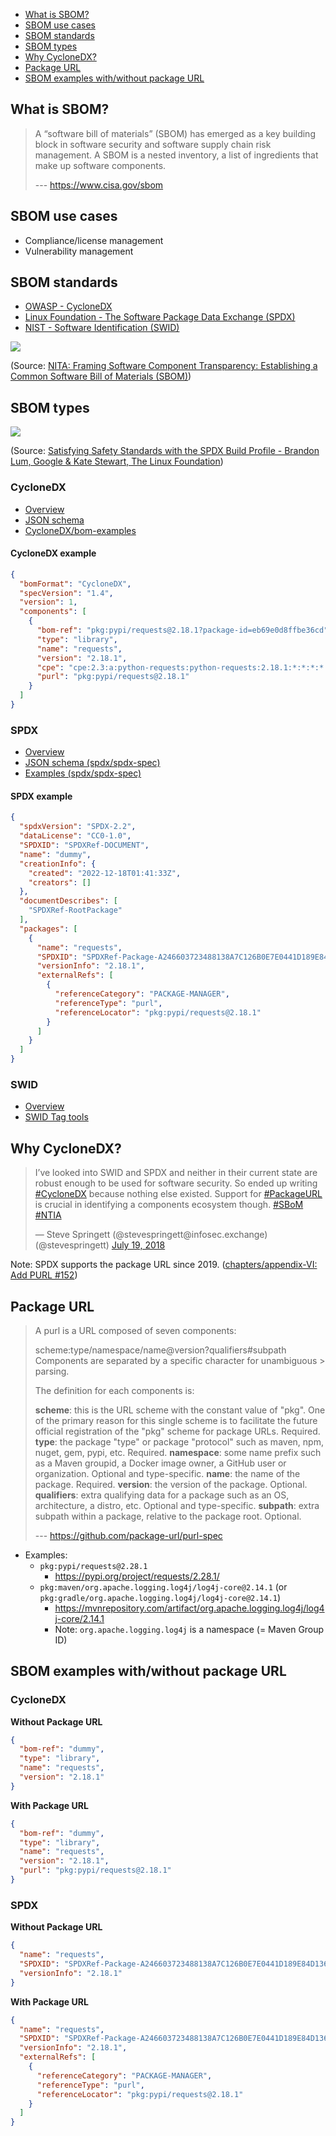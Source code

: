 - [What is SBOM?](#what-is-sbom)
- [SBOM use cases](#sbom-use-cases)
- [SBOM standards](#sbom-standards)
- [SBOM types](#sbom-types)
- [Why CycloneDX?](#why-cyclonedx)
- [Package URL](#package-url)
- [SBOM examples with/without package URL](#sbom-examples-withwithout-package-url)

## What is SBOM?

> A “software bill of materials” (SBOM) has emerged as a key building block in software security and software supply chain risk management. A SBOM is a nested inventory, a list of ingredients that make up software components.
>
> --- https://www.cisa.gov/sbom

## SBOM use cases

- Compliance/license management
- Vulnerability management

## SBOM standards

- [OWASP - CycloneDX](https://cyclonedx.org/)
- [Linux Foundation - The Software Package Data Exchange (SPDX)](https://spdx.dev/)
- [NIST - Software Identification (SWID)](https://csrc.nist.gov/projects/Software-Identification-SWID)

![](https://i.imgur.com/maPJgMX.png)

(Source: [NITA: Framing Software Component Transparency: Establishing a Common Software Bill of Materials (SBOM)](https://ntia.gov/files/ntia/publications/ntia_sbom_framing_2nd_edition_20211021.pdf))

## SBOM types

![](https://i.imgur.com/aWjPAgB.png)

(Source: [Satisfying Safety Standards with the SPDX Build Profile - Brandon Lum, Google & Kate Stewart, The Linux Foundation](https://static.sched.com/hosted_files/ocs2022/25/OSS%20JP_%20Satisfying%20Safety%20Standards%20with%20the%20SPDX%20Build%20Profile.pdf))

### CycloneDX

- [Overview](https://cyclonedx.org/specification/overview/)
- [JSON schema](https://cyclonedx.org/docs/1.4/json/#vulnerabilities)
- [CycloneDX/bom-examples](https://github.com/CycloneDX/bom-examples)

#### CycloneDX example

```json
{
  "bomFormat": "CycloneDX",
  "specVersion": "1.4",
  "version": 1,
  "components": [
    {
      "bom-ref": "pkg:pypi/requests@2.18.1?package-id=eb69e0d8ffbe36cd",
      "type": "library",
      "name": "requests",
      "version": "2.18.1",
      "cpe": "cpe:2.3:a:python-requests:python-requests:2.18.1:*:*:*:*:*:*:*",
      "purl": "pkg:pypi/requests@2.18.1"
    }
  ]
}
```

### SPDX

- [Overview](https://spdx.dev/about/)
- [JSON schema (spdx/spdx-spec)](https://github.com/spdx/spdx-spec/blob/development/v2.3.1/schemas/spdx-schema.json)
- [Examples (spdx/spdx-spec)](https://github.com/spdx/spdx-spec/tree/development/v2.3.1/examples)

#### SPDX example

```json
{
  "spdxVersion": "SPDX-2.2",
  "dataLicense": "CC0-1.0",
  "SPDXID": "SPDXRef-DOCUMENT",
  "name": "dummy",
  "creationInfo": {
    "created": "2022-12-18T01:41:33Z",
    "creators": []
  },
  "documentDescribes": [
    "SPDXRef-RootPackage"
  ],
  "packages": [
    {
      "name": "requests",
      "SPDXID": "SPDXRef-Package-A246603723488138A7C126B0E7E0441D189E84D136E3CC4250114C790EFFCE80",
      "versionInfo": "2.18.1",
      "externalRefs": [
        {
          "referenceCategory": "PACKAGE-MANAGER",
          "referenceType": "purl",
          "referenceLocator": "pkg:pypi/requests@2.18.1"
        }
      ]
    }
  ]
}
```

### SWID

- [Overview](https://csrc.nist.gov/projects/Software-Identification-SWID)
- [SWID Tag tools](https://pages.nist.gov/swid-tools/)

## Why CycloneDX?

<blockquote class="twitter-tweet"><p lang="en" dir="ltr">I’ve looked into SWID and SPDX and neither in their current state are robust enough to be used for software security. So ended up writing <a href="https://twitter.com/hashtag/CycloneDX?src=hash&amp;ref_src=twsrc%5Etfw">#CycloneDX</a> because nothing else existed. Support for <a href="https://twitter.com/hashtag/PackageURL?src=hash&amp;ref_src=twsrc%5Etfw">#PackageURL</a> is crucial in identifying a components ecosystem though. <a href="https://twitter.com/hashtag/SBoM?src=hash&amp;ref_src=twsrc%5Etfw">#SBoM</a> <a href="https://twitter.com/hashtag/NTIA?src=hash&amp;ref_src=twsrc%5Etfw">#NTIA</a></p>&mdash; Steve Springett (@stevespringett@infosec.exchange) (@stevespringett) <a href="https://twitter.com/stevespringett/status/1019980949730283520?ref_src=twsrc%5Etfw">July 19, 2018</a></blockquote>

Note: SPDX supports the package URL since 2019. ([chapters/appendix-VI: Add PURL #152](https://github.com/spdx/spdx-spec/pull/152))

## Package URL

> A purl is a URL composed of seven components:
>
> scheme:type/namespace/name@version?qualifiers#subpath
> Components are separated by a specific character for unambiguous > parsing.
>
> The definition for each components is:
>
> **scheme**: this is the URL scheme with the constant value of "pkg". One of the primary reason for this single scheme is to facilitate the future official registration of the "pkg" scheme for package URLs. Required.
> **type**: the package "type" or package "protocol" such as maven, npm, nuget, gem, pypi, etc. Required.
> **namespace**: some name prefix such as a Maven groupid, a Docker image owner, a GitHub user or organization. Optional and type-specific.
> **name**: the name of the package. Required.
> **version**: the version of the package. Optional.
> **qualifiers**: extra qualifying data for a package such as an OS, architecture, a distro, etc. Optional and type-specific.
> **subpath**: extra subpath within a package, relative to the package root. Optional.
>
> --- https://github.com/package-url/purl-spec

- Examples:
  - `pkg:pypi/requests@2.28.1`
    - https://pypi.org/project/requests/2.28.1/
  - `pkg:maven/org.apache.logging.log4j/log4j-core@2.14.1` (or `pkg:gradle/org.apache.logging.log4j/log4j-core@2.14.1`)
    - https://mvnrepository.com/artifact/org.apache.logging.log4j/log4j-core/2.14.1
    - Note: `org.apache.logging.log4j` is a namespace (= Maven Group ID)

## SBOM examples with/without package URL

### CycloneDX

**Without Package URL**

```json
{
  "bom-ref": "dummy",
  "type": "library",
  "name": "requests",
  "version": "2.18.1"
}
```

**With Package URL**

```json
{
  "bom-ref": "dummy",
  "type": "library",
  "name": "requests",
  "version": "2.18.1",
  "purl": "pkg:pypi/requests@2.18.1"
}
```

### SPDX

**Without Package URL**

```json
{
  "name": "requests",
  "SPDXID": "SPDXRef-Package-A246603723488138A7C126B0E7E0441D189E84D136E3CC4250114C790EFFCE80",
  "versionInfo": "2.18.1"
}
```

**With Package URL**
```json
{
  "name": "requests",
  "SPDXID": "SPDXRef-Package-A246603723488138A7C126B0E7E0441D189E84D136E3CC4250114C790EFFCE80",
  "versionInfo": "2.18.1",
  "externalRefs": [
    {
      "referenceCategory": "PACKAGE-MANAGER",
      "referenceType": "purl",
      "referenceLocator": "pkg:pypi/requests@2.18.1"
    }
  ]
}
```
